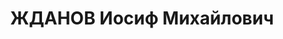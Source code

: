---
title: ЖДАНОВ Иосиф Михайлович
description: 'майор, нач. УВСР-380 СибВО.

  ВКВС - 28.10.1937, ВМН. Расстрелян 28.10.1937, Новосибирск'
---